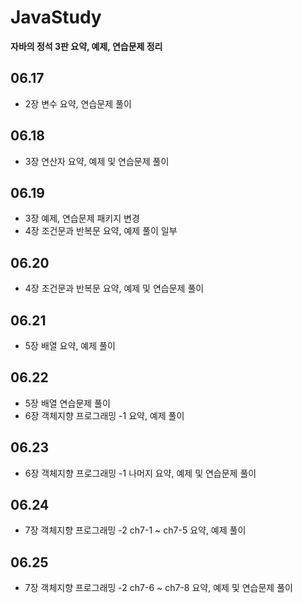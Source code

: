 # JavaStudy
<strong>자바의 정석 3판 요약, 예제, 연습문제 정리</strong>

## 06.17
- 2장 변수 요약, 연습문제 풀이

## 06.18 
- 3장 연산자 요약, 예제 및 연습문제 풀이

## 06.19
- 3장 예제, 연습문제 패키지 변경
- 4장 조건문과 반복문 요약, 예제 풀이 일부

## 06.20
- 4장 조건문과 반복문 요약, 예제 및 연습문제 풀이

## 06.21
- 5장 배열 요약, 예제 풀이

## 06.22
- 5장 배열 연습문제 풀이
- 6장 객체지향 프로그래밍 -1 요약, 예제 풀이

## 06.23
- 6장 객체지향 프로그래밍 -1 나머지 요약, 예제 및 연습문제 풀이

## 06.24
- 7장 객체지향 프로그래밍 -2 ch7-1 ~ ch7-5 요약, 예제 풀이

## 06.25
- 7장 객체지향 프로그래밍 -2 ch7-6 ~ ch7-8 요약, 예제 및 연습문제 풀이

